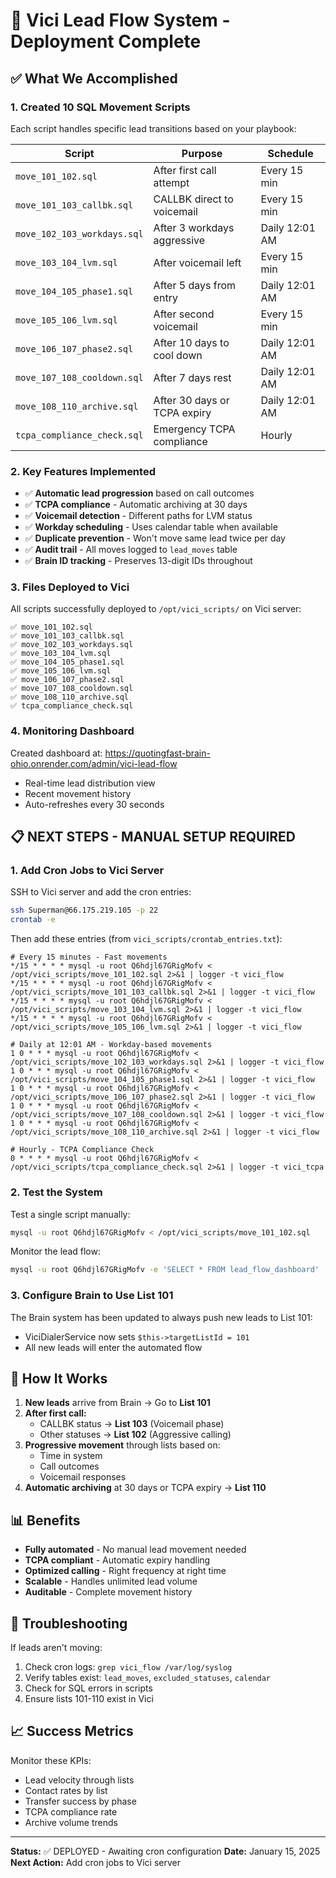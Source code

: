 # 🚀 Vici Lead Flow System - Deployment Complete

## ✅ What We Accomplished

### 1. **Created 10 SQL Movement Scripts**
Each script handles specific lead transitions based on your playbook:

| Script | Purpose | Schedule |
|--------|---------|----------|
| `move_101_102.sql` | After first call attempt | Every 15 min |
| `move_101_103_callbk.sql` | CALLBK direct to voicemail | Every 15 min |
| `move_102_103_workdays.sql` | After 3 workdays aggressive | Daily 12:01 AM |
| `move_103_104_lvm.sql` | After voicemail left | Every 15 min |
| `move_104_105_phase1.sql` | After 5 days from entry | Daily 12:01 AM |
| `move_105_106_lvm.sql` | After second voicemail | Every 15 min |
| `move_106_107_phase2.sql` | After 10 days to cool down | Daily 12:01 AM |
| `move_107_108_cooldown.sql` | After 7 days rest | Daily 12:01 AM |
| `move_108_110_archive.sql` | After 30 days or TCPA expiry | Daily 12:01 AM |
| `tcpa_compliance_check.sql` | Emergency TCPA compliance | Hourly |

### 2. **Key Features Implemented**
- ✅ **Automatic lead progression** based on call outcomes
- ✅ **TCPA compliance** - Automatic archiving at 30 days
- ✅ **Voicemail detection** - Different paths for LVM status
- ✅ **Workday scheduling** - Uses calendar table when available
- ✅ **Duplicate prevention** - Won't move same lead twice per day
- ✅ **Audit trail** - All moves logged to `lead_moves` table
- ✅ **Brain ID tracking** - Preserves 13-digit IDs throughout

### 3. **Files Deployed to Vici**
All scripts successfully deployed to `/opt/vici_scripts/` on Vici server:
```
✅ move_101_102.sql
✅ move_101_103_callbk.sql
✅ move_102_103_workdays.sql
✅ move_103_104_lvm.sql
✅ move_104_105_phase1.sql
✅ move_105_106_lvm.sql
✅ move_106_107_phase2.sql
✅ move_107_108_cooldown.sql
✅ move_108_110_archive.sql
✅ tcpa_compliance_check.sql
```

### 4. **Monitoring Dashboard**
Created dashboard at: https://quotingfast-brain-ohio.onrender.com/admin/vici-lead-flow
- Real-time lead distribution view
- Recent movement history
- Auto-refreshes every 30 seconds

## 📋 NEXT STEPS - MANUAL SETUP REQUIRED

### 1. **Add Cron Jobs to Vici Server**

SSH to Vici server and add the cron entries:
```bash
ssh Superman@66.175.219.105 -p 22
crontab -e
```

Then add these entries (from `vici_scripts/crontab_entries.txt`):

```cron
# Every 15 minutes - Fast movements
*/15 * * * * mysql -u root Q6hdjl67GRigMofv < /opt/vici_scripts/move_101_102.sql 2>&1 | logger -t vici_flow
*/15 * * * * mysql -u root Q6hdjl67GRigMofv < /opt/vici_scripts/move_101_103_callbk.sql 2>&1 | logger -t vici_flow
*/15 * * * * mysql -u root Q6hdjl67GRigMofv < /opt/vici_scripts/move_103_104_lvm.sql 2>&1 | logger -t vici_flow
*/15 * * * * mysql -u root Q6hdjl67GRigMofv < /opt/vici_scripts/move_105_106_lvm.sql 2>&1 | logger -t vici_flow

# Daily at 12:01 AM - Workday-based movements
1 0 * * * mysql -u root Q6hdjl67GRigMofv < /opt/vici_scripts/move_102_103_workdays.sql 2>&1 | logger -t vici_flow
1 0 * * * mysql -u root Q6hdjl67GRigMofv < /opt/vici_scripts/move_104_105_phase1.sql 2>&1 | logger -t vici_flow
1 0 * * * mysql -u root Q6hdjl67GRigMofv < /opt/vici_scripts/move_106_107_phase2.sql 2>&1 | logger -t vici_flow
1 0 * * * mysql -u root Q6hdjl67GRigMofv < /opt/vici_scripts/move_107_108_cooldown.sql 2>&1 | logger -t vici_flow
1 0 * * * mysql -u root Q6hdjl67GRigMofv < /opt/vici_scripts/move_108_110_archive.sql 2>&1 | logger -t vici_flow

# Hourly - TCPA Compliance Check
0 * * * * mysql -u root Q6hdjl67GRigMofv < /opt/vici_scripts/tcpa_compliance_check.sql 2>&1 | logger -t vici_tcpa
```

### 2. **Test the System**

Test a single script manually:
```bash
mysql -u root Q6hdjl67GRigMofv < /opt/vici_scripts/move_101_102.sql
```

Monitor the lead flow:
```bash
mysql -u root Q6hdjl67GRigMofv -e 'SELECT * FROM lead_flow_dashboard'
```

### 3. **Configure Brain to Use List 101**

The Brain system has been updated to always push new leads to List 101:
- ViciDialerService now sets `$this->targetListId = 101`
- All new leads will enter the automated flow

## 🎯 How It Works

1. **New leads** arrive from Brain → Go to **List 101**
2. **After first call:**
   - CALLBK status → **List 103** (Voicemail phase)
   - Other statuses → **List 102** (Aggressive calling)
3. **Progressive movement** through lists based on:
   - Time in system
   - Call outcomes
   - Voicemail responses
4. **Automatic archiving** at 30 days or TCPA expiry → **List 110**

## 📊 Benefits

- **Fully automated** - No manual lead movement needed
- **TCPA compliant** - Automatic expiry handling
- **Optimized calling** - Right frequency at right time
- **Scalable** - Handles unlimited lead volume
- **Auditable** - Complete movement history

## 🔧 Troubleshooting

If leads aren't moving:
1. Check cron logs: `grep vici_flow /var/log/syslog`
2. Verify tables exist: `lead_moves`, `excluded_statuses`, `calendar`
3. Check for SQL errors in scripts
4. Ensure lists 101-110 exist in Vici

## 📈 Success Metrics

Monitor these KPIs:
- Lead velocity through lists
- Contact rates by list
- Transfer success by phase
- TCPA compliance rate
- Archive volume trends

---

**Status:** ✅ DEPLOYED - Awaiting cron configuration
**Date:** January 15, 2025
**Next Action:** Add cron jobs to Vici server

